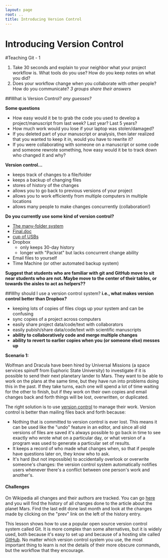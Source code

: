 ```yaml
---
layout: page
root: ..
title: Introducing Version Control
---
```


# Introducing Version Control

#Teaching Git - 1

1. Take 30 seconds and explain to your neighbor what your project workflow is. What tools do you use? How do you keep notes on what you did?
2. Does your workflow change when you collaborate with other people? How do you communicate?
_3 groups share their answers_

##What is Version Control?
_any guesses?_

__Some questions__

* How easy would it be to grab the code you used to develop a project/manuscript from last week? Last year? Last 5 years?
* How much work would you lose if your laptop was stolen/damaged?
* If you deleted part of your manuscript or analysis, then later realized that you wanted to keep it in, would you have to rewrite it?
* If you were collaborating with someone on a manuscript or some code and someone rewrote something, how easy would it be to track down who changed it and why?

__Version control...__

* keeps track of changes to a file/folder
* keeps a backup of changing files
* stores of history of the changes
* allows you to go back to previous versions of your project
* allows you to work efficiently from multiple computers in multiple locations
* allows many people to make changes concurrently (collaboration!)

__Do you currently use some kind of version control?__

* [The many-folder system](http://hginit.com/i/01-copies.png)
* [Final.doc](http://www.phdcomics.com/comics/archive.php?comicid=1531)
* [cup of USBs](http://www.eeweb.com/rtz/version-control)
* Dropbox
  * only keeps 30-day history
  * longer with "Packrat" but lacks concurrent change ability
* Email files to yourself
* Time Machine (or other automated backup system)

__Suggest that students who are familiar with git and GitHub move to sit near students who are not. 
Maybe move to the center of their tables, or towards the aisles to act as helpers??__

##Why should I use a version control system?
__i.e., what makes version control better than Dropbox?__

* keeping lots of copies of files clogs up your system and can be confusing
* sync copies of a project across computers
* easily share project data/code/text with collaborators
* easily pubish/share data/code/text with scientific manuscripts
* __ability to collaboratively code and merge multiple changes__
* __ability to revert to earlier copies when you (or someone else) messes up__

__Scenario 1:__

Wolfman and Dracula have been hired by Universal Missions
(a space services spinoff from Euphoric State University)
to investigate if it is possible to send their next planetary lander to Mars.
They want to be able to work on the plans at the same time,
but they have run into problems doing this in the past.
If they take turns,
each one will spend a lot of time waiting for the other to finish,
but if they work on their own copies and email changes back and forth
things will be lost, overwritten, or duplicated.

The right solution is to use [version control](../../gloss.html#version-control)
to manage their work.
Version control is better than mailing files back and forth because:

*   Nothing that is committed to version control is ever lost.
    This means it can be used like the "undo" feature in an editor,
    and since all old versions of files are saved
    it's always possible to go back in time to see exactly who wrote what on a particular day,
    or what version of a program was used to generate a particular set of results.
*   It keeps a record of who made what changes when,
    so that if people have questions later on,
    they know who to ask.
*   It's hard (but not impossible) to accidentally overlook or overwrite someone's changes:
    the version control system automatically notifies users
    whenever there's a conflict between one person's work and another's.

<div class="challenges" markdown="1">

#### Challenges

On Wikipedia all changes and their authors are tracked. You can go
[here](https://en.wikipedia.org/w/index.php?title=Mars&action=history)
and you will find the history of all changes done to the article about the planet
Mars. Find the last edit done last month and look at the changes made by
clicking on the "prev" link on the left of the history entry.

</div>

This lesson shows how to use
a popular open source version control system called Git.
It is more complex than some alternatives,
but it is widely used,
both because it's easy to set up
and because of a hosting site called [GitHub](http://github.com).
No matter which version control system you use,
the most important thing to learn is not the details of their more obscure commands,
but the workflow that they encourage.
